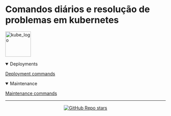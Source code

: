 # Comandos diários e resolução de problemas em kubernetes

<p align="left"><img src="https://www.vectorlogo.zone/logos/kubernetes/kubernetes-icon.svg" width="80" alt="kube_logo"></p>

<details open><summary>Deployments</summary>

<p align="justify">
	<a href="deployments/README.md#deployment-commands">Deployment commands</a>
</p>

</details>

<details open><summary>Maintenance</summary>

<p align="justify">
	<a href="maintenance/README.md#maintenance-commands">Maintenance commands</a>
</p>

</details>

---

<p align="center"><a href="https://github.com/paulofponciano/k8s-daily-commands-and-troubleshoot"><img alt="GitHub Repo stars" src="https://img.shields.io/github/stars/paulofponciano/k8s-daily-commands-and-troubleshoot?label=k8s-daily-commands-and-troubleshoot&style=social"></a></p>